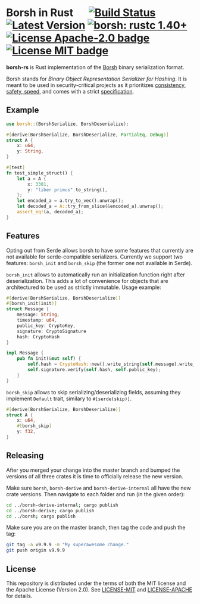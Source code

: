 # Borsh in Rust &emsp; [![Build Status]][travis-ci] [![Latest Version]][crates.io] [![borsh: rustc 1.40+]][Rust 1.40] [![License Apache-2.0 badge]][License Apache-2.0] [![License MIT badge]][License MIT]

[Borsh]: https://borsh.io
[Build Status]: https://travis-ci.com/near/borsh-rs.svg?branch=master
[travis-ci]: https://travis-ci.com/near/borsh-rs
[Latest Version]: https://img.shields.io/crates/v/borsh.svg
[crates.io]: https://crates.io/crates/borsh
[borsh: rustc 1.40+]: https://img.shields.io/badge/rustc-1.40+-lightgray.svg
[Rust 1.40]: https://blog.rust-lang.org/2019/12/19/Rust-1.40.0.html
[License Apache-2.0 badge]: https://img.shields.io/badge/license-Apache2.0-blue.svg
[License Apache-2.0]: https://opensource.org/licenses/Apache-2.0
[License MIT badge]: https://img.shields.io/badge/license-MIT-blue.svg
[License MIT]: https://opensource.org/licenses/MIT

**borsh-rs** is Rust implementation of the [Borsh] binary serialization format.

Borsh stands for _Binary Object Representation Serializer for Hashing_. It is meant to be used in
security-critical projects as it prioritizes [consistency, safety, speed][Borsh], and comes with a
strict [specification](https://github.com/near/borsh#specification).

## Example

```rust
use borsh::{BorshSerialize, BorshDeserialize};

#[derive(BorshSerialize, BorshDeserialize, PartialEq, Debug)]
struct A {
    x: u64,
    y: String,
}

#[test]
fn test_simple_struct() {
    let a = A {
        x: 3301,
        y: "liber primus".to_string(),
    };
    let encoded_a = a.try_to_vec().unwrap();
    let decoded_a = A::try_from_slice(&encoded_a).unwrap();
    assert_eq!(a, decoded_a);
}
```

## Features

Opting out from Serde allows borsh to have some features that currently are not available for serde-compatible serializers.
Currently we support two features: `borsh_init` and `borsh_skip` (the former one not available in Serde).

`borsh_init` allows to automatically run an initialization function right after deserialization. This adds a lot of convenience for objects that are architectured to be used as strictly immutable. Usage example:

```rust
#[derive(BorshSerialize, BorshDeserialize)]
#[borsh_init(init)]
struct Message {
    message: String,
    timestamp: u64,
    public_key: CryptoKey,
    signature: CryptoSignature
    hash: CryptoHash
}

impl Message {
    pub fn init(&mut self) {
        self.hash = CryptoHash::new().write_string(self.message).write_u64(self.timestamp);
        self.signature.verify(self.hash, self.public_key);
    }
}
```

`borsh_skip` allows to skip serializing/deserializing fields, assuming they implement `Default` trait, similary to `#[serde(skip)]`.

```rust
#[derive(BorshSerialize, BorshDeserialize)]
struct A {
    x: u64,
    #[borsh_skip]
    y: f32,
}
```

## Releasing

After you merged your change into the master branch and bumped the versions of all three crates it is time to officially release the new version.

Make sure `borsh`, `borsh-derive` and `borsh-derive-internal` all have the new crate versions. Then navigate to each folder and run (in the given order):

```bash
cd ../borsh-derive-internal; cargo publish
cd ../borsh-derive; cargo publish
cd ../borsh; cargo publish
```

Make sure you are on the master branch, then tag the code and push the tag:

```bash
git tag -a v9.9.9 -m "My superawesome change."
git push origin v9.9.9
```

## License

This repository is distributed under the terms of both the MIT license and the Apache License (Version 2.0).
See [LICENSE-MIT](LICENSE-MIT) and [LICENSE-APACHE](LICENSE-APACHE) for details.
